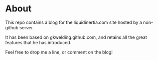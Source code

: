 About
=====
This repo contains a blog for the liquidinertia.com site hosted by a
non-github server.

It has been based on gkwelding.github.com, and retains all the great
features that he has introduced.

Feel free to drop me a line, or comment on the blog!


